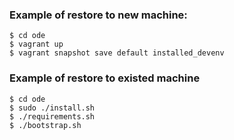 ### Example of restore to new machine:

```Shell
$ cd ode
$ vagrant up
$ vagrant snapshot save default installed_devenv
```

### Example of restore to existed machine

```Shell
$ cd ode
$ sudo ./install.sh
$ ./requirements.sh
$ ./bootstrap.sh
```
